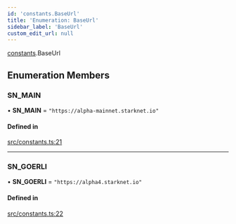 ```yaml
---
id: 'constants.BaseUrl'
title: 'Enumeration: BaseUrl'
sidebar_label: 'BaseUrl'
custom_edit_url: null
---
```


[constants](../namespaces/constants.md).BaseUrl

## Enumeration Members

### SN_MAIN

• **SN_MAIN** = `"https://alpha-mainnet.starknet.io"`

#### Defined in

[src/constants.ts:21](https://github.com/starknet-io/starknet.js/blob/v5.24.2/src/constants.ts#L21)

---

### SN_GOERLI

• **SN_GOERLI** = `"https://alpha4.starknet.io"`

#### Defined in

[src/constants.ts:22](https://github.com/starknet-io/starknet.js/blob/v5.24.2/src/constants.ts#L22)
